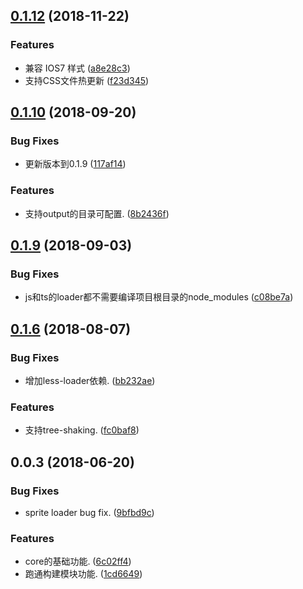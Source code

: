 <a name="0.1.12"></a>
## [0.1.12](https://github.com/cpselvis/builder-webpack-core/compare/v0.1.10...v0.1.12) (2018-11-22)


### Features

* 兼容 IOS7 样式 ([a8e28c3](https://github.com/cpselvis/builder-webpack-core/commit/a8e28c3))
* 支持CSS文件热更新 ([f23d345](https://github.com/cpselvis/builder-webpack-core/commit/f23d345))



<a name="0.1.10"></a>
## [0.1.10](https://github.com/cpselvis/builder-webpack-core/compare/v0.1.9...v0.1.10) (2018-09-20)


### Bug Fixes

* 更新版本到0.1.9 ([117af14](https://github.com/cpselvis/builder-webpack-core/commit/117af14))


### Features

* 支持output的目录可配置. ([8b2436f](https://github.com/cpselvis/builder-webpack-core/commit/8b2436f))



<a name="0.1.9"></a>
## [0.1.9](https://github.com/cpselvis/builder-webpack-core/compare/v0.1.8...v0.1.9) (2018-09-03)


### Bug Fixes

* js和ts的loader都不需要编译项目根目录的node_modules ([c08be7a](https://github.com/cpselvis/builder-webpack-core/commit/c08be7a))



<a name="0.1.6"></a>
## [0.1.6](https://github.com/cpselvis/builder-webpack-core/compare/v0.1.3...v0.1.6) (2018-08-07)


### Bug Fixes

* 增加less-loader依赖. ([bb232ae](https://github.com/cpselvis/builder-webpack-core/commit/bb232ae))


### Features

* 支持tree-shaking. ([fc0baf8](https://github.com/cpselvis/builder-webpack-core/commit/fc0baf8))



<a name="0.0.3"></a>
## 0.0.3 (2018-06-20)


### Bug Fixes

* sprite loader bug fix. ([9bfbd9c](https://github.com/cpselvis/builder-webpack-core/commit/9bfbd9c))


### Features

* core的基础功能. ([6c02ff4](https://github.com/cpselvis/builder-webpack-core/commit/6c02ff4))
* 跑通构建模块功能. ([1cd6649](https://github.com/cpselvis/builder-webpack-core/commit/1cd6649))



